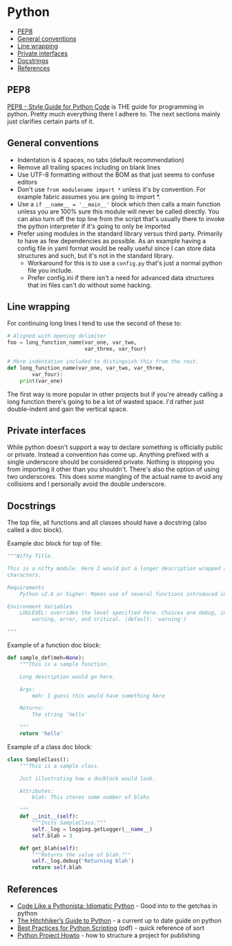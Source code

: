 # Python

- [PEP8](#pep8)
- [General conventions](#general-conventions)
- [Line wrapping](#line-wrapping)
- [Private interfaces](#private-interfaces)
- [Docstrings](#docstrings)
- [References](#references)

## PEP8

[PEP8 - Style Guide for Python Code][PEP8] is THE guide for programming in python.  Pretty much everything there I adhere to.  The next sections mainly just clarifies certain parts of it.

## General conventions

- Indentation is 4 spaces, no tabs (default recommendation)
- Remove all trailing spaces including on blank lines
- Use UTF-8 formatting without the BOM as that just seems to confuse editors
- Don't use `from modulename import *` unless it's by convention. For example fabric assumes you are going to import *.
- Use a `if __name__ = '__main__'` block which then calls a main function unless you are 100% sure this module will never be called directly. You can also turn off the top line from the script that's usually there to invoke the python interpreter if it's going to only be imported
- Prefer using modules in the standard library versus third party.  Primarily to have as few dependencies as possible.  As an example having a config file in yaml format would be really useful since I can store data structures and such, but it's not in the standard library.
    - Workaround for this is to use a `config.py` that's just a normal python file you include.
    - Prefer config.ini if there isn't a need for advanced data structures that ini files can't do without some hacking.

## Line wrapping

For continuing long lines I tend to use the second of these to:

```python
# Aligned with opening delimiter
foo = long_function_name(var_one, var_two,
                         var_three, var_four)

# More indentation included to distinguish this from the rest.
def long_function_name(var_one, var_two, var_three,
        var_four):
    print(var_one)
```

The first way is more popular in other projects but if you're already calling a long function there's going to be a lot of wasted space.  I'd rather just double-indent and gain the vertical space.

## Private interfaces

While python doesn't support a way to declare something is officially public or private. Instead a convention has come up. Anything prefixed with a single underscore should be considered private. Nothing is stopping you from importing it other than you shouldn't.  There's also the option of using two underscores.  This does some mangling of the actual name to avoid any collisions and I personally avoid the double underscore.

## Docstrings

The top file, all functions and all classes should have a docstring (also called a doc block).

Example doc block for top of file:

```python
"""Nifty Title.

This is a nifty module. Here I would put a longer description wrapped at 80
characters.

Requirements
    Python v2.6 or higher: Makes use of several functions introduced in 2.6

Environment Variables
    LOGLEVEL: overrides the level specified here. Choices are debug, info,
        warning, error, and critical. (default: 'warning')

"""
```

Example of a function doc block:

```python
def sample_def(meh=None):
    """This is a sample function.

    Long description would go here.

    Args:
        meh: I guess this would have something here

    Returns:
        The string 'hello'

    """
    return 'hello'
```

Example of a class doc block:

```python
class SampleClass():
    """This is a sample class.

    Just illustrating how a docblock would look.

    Attributes:
        blah: This stores some number of blahs

    """
    def __init__(self):
        """Inits SampleClass."""
        self._log = logging.getLogger(__name__)
        self.blah = 3

    def get_blah(self):
        """Returns the value of blah."""
        self._log.debug('Returning blah')
        return self.blah
```

## References

- [Code Like a Pythonista: Idiomatic Python](http://python.net/~goodger/projects/pycon/2007/idiomatic/handout.html) - Good into to the getchas in python
- [The Hitchhiker’s Guide to Python](http://docs.python-guide.org/en/latest/) - a current up to date guide on python
- [Best Practices for Python Scripting](http://cdn.oreillystatic.com/en/assets/1/event/27/Best%20practices%20for%20_scripting_%20with%20Python%203%20Paper.pdf) (pdf) - quick reference of sort
- [Python Project Howto](http://infinitemonkeycorps.net/docs/pph/) - how to structure a project for publishing


 [PEP8]: http://www.python.org/dev/peps/pep-0008/ "Style Guide for Python Code"
